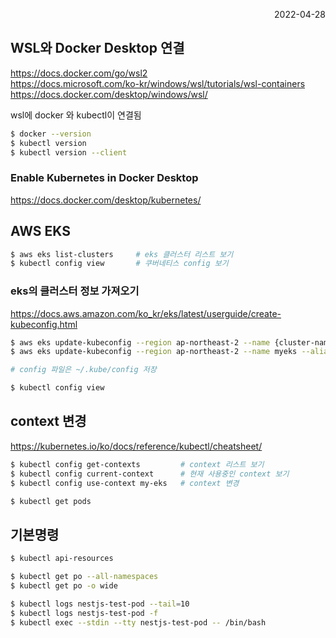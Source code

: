 <p style="text-align: right">2022-04-28</p>

## WSL와 Docker Desktop 연결

https://docs.docker.com/go/wsl2 \
https://docs.microsoft.com/ko-kr/windows/wsl/tutorials/wsl-containers \
https://docs.docker.com/desktop/windows/wsl/

wsl에 docker 와 kubectl이 연결됨

```bash
$ docker --version
$ kubectl version
$ kubectl version --client
```

### Enable Kubernetes in Docker Desktop

https://docs.docker.com/desktop/kubernetes/

## AWS EKS

```bash
$ aws eks list-clusters     # eks 클러스터 리스트 보기
$ kubectl config view       # 쿠버네티스 config 보기
```

### eks의 클러스터 정보 가져오기

https://docs.aws.amazon.com/ko_kr/eks/latest/userguide/create-kubeconfig.html

```bash
$ aws eks update-kubeconfig --region ap-northeast-2 --name {cluster-name} --alias {cluster-alias}
$ aws eks update-kubeconfig --region ap-northeast-2 --name myeks --alias my-eks

# config 파일은 ~/.kube/config 저장

$ kubectl config view
```

## context 변경

https://kubernetes.io/ko/docs/reference/kubectl/cheatsheet/

```bash
$ kubectl config get-contexts         # context 리스트 보기
$ kubectl config current-context      # 현재 사용중인 context 보기
$ kubectl config use-context my-eks   # context 변경

$ kubectl get pods
```

## 기본명령

```bash
$ kubectl api-resources

$ kubectl get po --all-namespaces
$ kubectl get po -o wide

$ kubectl logs nestjs-test-pod --tail=10
$ kubectl logs nestjs-test-pod -f
$ kubectl exec --stdin --tty nestjs-test-pod -- /bin/bash
```
